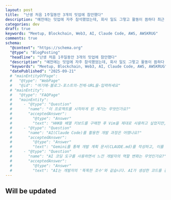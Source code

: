 ```yaml
---
layout: post
title:  "난생 처음 1주일동안 3개의 밋업에 참안했다"                                                     
description: "예전에는 밋업에 자주 참석했었는데, 회사 일도 그렇고 활동이 뜸하다 최근 배우고 싶은 분야들에 대한 밋업이 우후죽순 생겨나면서 여기저기 참석의사를 표현했다. 본의 아니게 이번주에는 3군데의 밋업 현장에 참여했는데, 그 과정에서의 경험을 공유한다."
categories: dev
draft: true
keywords: "Meetup, Blockchain, Web3, AI, Claude Code, AWS, AWSKRUG"
comments: true
schema:
  "@context": "https://schema.org"
  "@type": "BlogPosting"
  "headline": "난생 처음 1주일동안 3개의 밋업에 참안했다"
  "description": "예전에는 밋업에 자주 참석했었는데, 회사 일도 그렇고 활동이 뜸하다 최근 배우고 싶은 분야들에 대한 밋업이 우후죽순 생겨나면서 여기저기 참석의사를 표현했다. 본의 아니게 이번주에는 3군데의 밋업 현장에 참여했는데, 그 과정에서의 경험을 공유한다."
  "keywords": "Meetup, Blockchain, Web3, AI, Claude Code, AWS, AWSKRUG"
  "datePublished": "2025-09-21"
  # "mainEntityOfPage":
  #   "@type": "WebPage"
  #   "@id": "여기에-블로그-포스트의-전체-URL을-입력하세요"
  # "mainEntity": 
  #   "@type": "FAQPage"
  #   "mainEntity":
  #     - "@type": "Question"
  #       "name": "이 프로젝트를 시작하게 된 계기는 무엇인가요?"
  #       "acceptedAnswer":
  #         "@type": "Answer"
  #         "text": "HHKB 배열 키보드를 구매한 후 Vim을 제대로 사용하고 싶었지만, 단축키를 외우는 과정이 번거롭고 생산성을 저하시켰습니다. 개발 중 에디터를 벗어나지 않고 바로 단축키를 확인할 수 있는 도구가 필요하다고 느껴 직접 VSCode 익스텐션을 개발하게 되었습니다."
  #     - "@type": "Question"
  #       "name": "AI(Claude Code)를 활용한 개발 과정은 어땠나요?"
  #       "acceptedAnswer":
  #         "@type": "Answer"
  #         "text": "Gemini를 통해 개발 계획 문서(CLAUDE.md)를 작성하고, 이를 기반으로 Claude Code에게 단계별 개발을 요청했습니다. 데이터 스크래핑, 다국어 지원, 단축키 변경 기능 추가 등 전체 과정을 AI와 협업하여 약 1시간 내외로 빠르게 완료할 수 있었습니다."
  #     - "@type": "Question"
  #       "name": "AI 코딩 도구를 사용하면서 느낀 개발자의 역할 변화는 무엇인가요?"
  #       "acceptedAnswer":
  #         "@type": "Answer"
  #         "text": "AI는 개발자의 '똑똑한 조수'와 같습니다. AI가 생성한 코드를 검토하고, 오류를 수정하며, 더 나은 개선 방향을 제시하는 역할이 중요해졌습니다. 기본적인 지식과 전문 역량을 바탕으로 전체 개발 과정을 주도하는 역량이 더욱 필요해질 것이라고 생각합니다."
---
```


## Will be updated